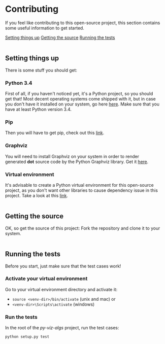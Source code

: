 


# Contributing

If you feel like contributing to this open-source project, this section contains some useful information to get started.
</br>

[Setting things up](#setting-things-up)
[Getting the source](#getting-the-source)
[Running the tests](#running-the-tests)
</br>
</br>

## Setting things up
There is some stuff you should get:

### Python 3.4
First of all, if you haven't noticed yet, it's a Python project, so you should get that! Most decent operating systems come shipped with it, but in case you don't have it installed on your system, go here [here](https://www.python.org/downloads/). Make sure that you have at least Python version 3.4.  

### Pip
Then you will have to get pip, check out this [link](https://pip.pypa.io/en/stable/installing/).

### Graphviz
You will need to install Graphviz on your system in order to render generated **dot** source code by the Python Graphviz library. Get it [here](https://pypi.org/project/graphviz/).

### Virtual environment
It's advisable to create a Python virtual environment for this open-source project, as you don't want other libraries to cause dependency issue in this project. Take a look at this [link](https://docs.python.org/3/library/venv.html#module-venv).
</br>
</br>

## Getting the source 
OK, so get the source of this project: Fork the repository and clone it to your system.
</br>
</br>
## Running the tests
Before you start, just make sure that the test cases work! 

### Activate your virtual environment
Go to your virtual environment directory and activate it:

* ```source <venv-dir>/bin/activate``` (unix and mac) or
* ```<venv-dir>\Scripts\activate``` (windows) 

### Run the tests
In the root of the *py-viz-algs* project, run the test cases:

 ```python setup.py test```

